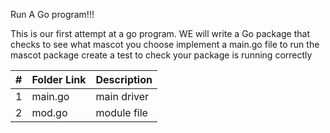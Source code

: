 Run A Go program!!!

This is our first attempt at a go program.
WE will
write a Go package that checks to see what mascot you choose
implement a main.go file to run the mascot package
create a test to check your package is running correctly

|   #   | Folder Link |  Description |
| :---: | ----------- | ---------------------- |
|   1   |   main.go |  main driver|
|   2   |   mod.go | module file|
